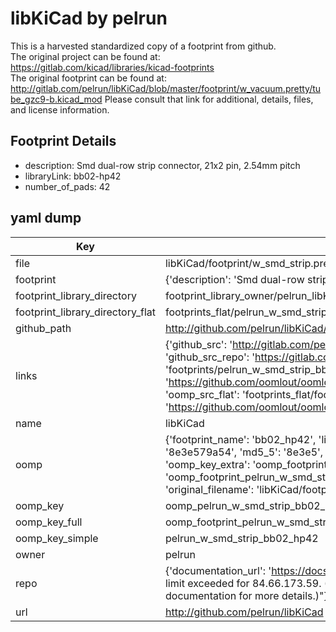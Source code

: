 # libKiCad by pelrun  
This is a harvested standardized copy of a footprint from github.  
The original project can be found at:  
https://gitlab.com/kicad/libraries/kicad-footprints  
The original footprint can be found at:
http://gitlab.com/pelrun/libKiCad/blob/master/footprint/w_vacuum.pretty/tube_gzc9-b.kicad_mod
Please consult that link for additional, details, files, and license information.  
## Footprint Details
* description: Smd dual-row strip connector, 21x2 pin, 2.54mm pitch  
* libraryLink: bb02-hp42  
* number_of_pads: 42  
## yaml dump  
| Key | Value |  
| --- | --- |  
| file | libKiCad/footprint/w_smd_strip.pretty/bb02-hp42.kicad_mod |  
| footprint | {'description': 'Smd dual-row strip connector, 21x2 pin, 2.54mm pitch', 'libraryLink': 'bb02-hp42', 'number_of_pads': 42} |  
| footprint_library_directory | footprint_library_owner/pelrun_libKiCad |  
| footprint_library_directory_flat | footprints_flat/pelrun_w_smd_strip_bb02_hp42/working |  
| github_path | http://github.com/pelrun/libKiCad/blob/master/footprint/w_smd_strip.pretty/bb02-hp42.kicad_mod |  
| links | {'github_src': 'http://gitlab.com/pelrun/libKiCad/blob/master/footprint/w_vacuum.pretty/tube_gzc9-b.kicad_mod', 'github_src_repo': 'https://gitlab.com/kicad/libraries/kicad-footprints', 'oomp_bot': 'footprints/pelrun_w_smd_strip_bb02_hp42/working', 'oomp_bot_github': 'https://github.com/oomlout/oomlout_oomp_footprint_bot/tree/main/footprints/pelrun_w_smd_strip_bb02_hp42/working', 'oomp_src_flat': 'footprints_flat/footprints_flat/pelrun_w_smd_strip_bb02_hp42/working', 'oomp_src_flat_github': 'https://github.com/oomlout/oomlout_oomp_footprint_src/tree/main/footprints_flat/pelrun_w_smd_strip_bb02_hp42/working'} |  
| name | libKiCad |  
| oomp | {'footprint_name': 'bb02_hp42', 'library_name': 'w_smd_strip', 'md5': '8e3e579a544a6af8bdbe356ba5f0f700', 'md5_10': '8e3e579a54', 'md5_5': '8e3e5', 'md5_6': '8e3e57', 'oomp_key': 'oomp_pelrun_w_smd_strip_bb02_hp42', 'oomp_key_extra': 'oomp_footprint_pelrun_w_smd_strip_bb02_hp42', 'oomp_key_full': 'oomp_footprint_pelrun_w_smd_strip_bb02_hp42_8e3e57', 'oomp_key_simple': 'pelrun_w_smd_strip_bb02_hp42', 'original_filename': 'libKiCad/footprint/w_smd_strip.pretty/bb02-hp42.kicad_mod', 'owner_name': 'pelrun'} |  
| oomp_key | oomp_pelrun_w_smd_strip_bb02_hp42 |  
| oomp_key_full | oomp_footprint_pelrun_w_smd_strip_bb02_hp42 |  
| oomp_key_simple | pelrun_w_smd_strip_bb02_hp42 |  
| owner | pelrun |  
| repo | {'documentation_url': 'https://docs.github.com/rest/overview/resources-in-the-rest-api#rate-limiting', 'message': "API rate limit exceeded for 84.66.173.59. (But here's the good news: Authenticated requests get a higher rate limit. Check out the documentation for more details.)"} |  
| url | http://github.com/pelrun/libKiCad |  

